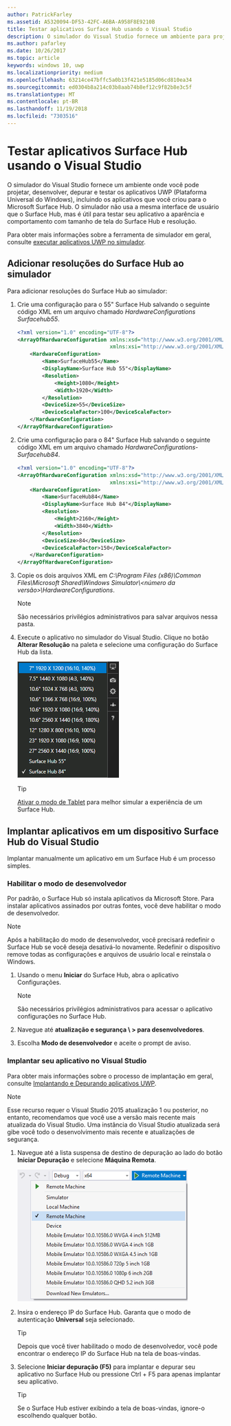 ```yaml
---
author: PatrickFarley
ms.assetid: A5320094-DF53-42FC-A6BA-A958F8E9210B
title: Testar aplicativos Surface Hub usando o Visual Studio
description: O simulador do Visual Studio fornece um ambiente para projetar, desenvolver, depurar e testar aplicativos UWP, incluindo aplicativos criados para o Surface Hub.
ms.author: pafarley
ms.date: 10/26/2017
ms.topic: article
keywords: windows 10, uwp
ms.localizationpriority: medium
ms.openlocfilehash: 63214ce47bffc5a0b13f421e5185d06cd810ea34
ms.sourcegitcommit: ed0304b8a214c03b8aab74b8ef12c9f82b8e3c5f
ms.translationtype: MT
ms.contentlocale: pt-BR
ms.lasthandoff: 11/19/2018
ms.locfileid: "7303516"
---
```

# <a name="test-surface-hub-apps-using-visual-studio"></a>Testar aplicativos Surface Hub usando o Visual Studio
O simulador do Visual Studio fornece um ambiente onde você pode projetar, desenvolver, depurar e testar os aplicativos UWP (Plataforma Universal do Windows), incluindo os aplicativos que você criou para o Microsoft Surface Hub. O simulador não usa a mesma interface de usuário que o Surface Hub, mas é útil para testar seu aplicativo a aparência e comportamento com tamanho de tela do Surface Hub e resolução.

Para obter mais informações sobre a ferramenta de simulador em geral, consulte [executar aplicativos UWP no simulador](https://docs.microsoft.com/visualstudio/debugger/run-windows-store-apps-in-the-simulator).

## <a name="add-surface-hub-resolutions-to-the-simulator"></a>Adicionar resoluções do Surface Hub ao simulador
Para adicionar resoluções do Surface Hub ao simulador:

1. Crie uma configuração para o 55" Surface Hub salvando o seguinte código XML em um arquivo chamado *HardwareConfigurations Surfacehub55*.  

    ```xml
    <?xml version="1.0" encoding="UTF-8"?>
    <ArrayOfHardwareConfiguration xmlns:xsd="http://www.w3.org/2001/XMLSchema"
                                  xmlns:xsi="http://www.w3.org/2001/XMLSchema-instance">
        <HardwareConfiguration>
            <Name>SurfaceHub55</Name>
            <DisplayName>Surface Hub 55"</DisplayName>
            <Resolution>
                <Height>1080</Height>
                <Width>1920</Width>
            </Resolution>
            <DeviceSize>55</DeviceSize>
            <DeviceScaleFactor>100</DeviceScaleFactor>
        </HardwareConfiguration>
    </ArrayOfHardwareConfiguration>
    ```

2. Crie uma configuração para o 84" Surface Hub salvando o seguinte código XML em um arquivo chamado *HardwareConfigurations-Surfacehub84*.

    ```xml
    <?xml version="1.0" encoding="UTF-8"?>
    <ArrayOfHardwareConfiguration xmlns:xsd="http://www.w3.org/2001/XMLSchema"
                                  xmlns:xsi="http://www.w3.org/2001/XMLSchema-instance">
        <HardwareConfiguration>
            <Name>SurfaceHub84</Name>
            <DisplayName>Surface Hub 84"</DisplayName>
            <Resolution>
                <Height>2160</Height>
                <Width>3840</Width>
            </Resolution>
            <DeviceSize>84</DeviceSize>
            <DeviceScaleFactor>150</DeviceScaleFactor>
        </HardwareConfiguration>
    </ArrayOfHardwareConfiguration>
    ```

3. Copie os dois arquivos XML em *C:\Program Files (x86)\Common Files\Microsoft Shared\Windows Simulator\\&lt;número da versão&gt;\HardwareConfigurations*.

   > [!NOTE]
   > São necessários privilégios administrativos para salvar arquivos nessa pasta.

4. Execute o aplicativo no simulador do Visual Studio. Clique no botão **Alterar Resolução** na paleta e selecione uma configuração do Surface Hub da lista.

    ![Resoluções de simulador do Visual Studio](images/vs-simulator-resolutions.png)

   > [!TIP]
   > [Ativar o modo de Tablet](http://windows.microsoft.com/windows-10/getstarted-like-a-tablet) para melhor simular a experiência de um Surface Hub.

## <a name="deploy-apps-to-a-surface-hub-device-from-visual-studio"></a>Implantar aplicativos em um dispositivo Surface Hub do Visual Studio
Implantar manualmente um aplicativo em um Surface Hub é um processo simples.

### <a name="enable-developer-mode"></a>Habilitar o modo de desenvolvedor
Por padrão, o Surface Hub só instala aplicativos da Microsoft Store. Para instalar aplicativos assinados por outras fontes, você deve habilitar o modo de desenvolvedor.

> [!NOTE]
> Após a habilitação do modo de desenvolvedor, você precisará redefinir o Surface Hub se você deseja desativá-lo novamente. Redefinir o dispositivo remove todas as configurações e arquivos de usuário local e reinstala o Windows.

1. Usando o menu **Iniciar** do Surface Hub, abra o aplicativo Configurações.

   > [!NOTE]
   > São necessários privilégios administrativos para acessar o aplicativo configurações no Surface Hub.

2. Navegue até **atualização e segurança \ > para desenvolvedores**.

3. Escolha **Modo de desenvolvedor** e aceite o prompt de aviso.

### <a name="deploy-your-app-from-visual-studio"></a>Implantar seu aplicativo no Visual Studio
Para obter mais informações sobre o processo de implantação em geral, consulte [Implantando e Depurando aplicativos UWP](https://msdn.microsoft.com/windows/uwp/debug-test-perf/deploying-and-debugging-uwp-apps).

   > [!NOTE]
   > Esse recurso requer o Visual Studio 2015 atualização 1 ou posterior, no entanto, recomendamos que você use a versão mais recente mais atualizada do Visual Studio. Uma instância do Visual Studio atualizada será gibe você todo o desenvolvimento mais recente e atualizações de segurança.

1. Navegue até a lista suspensa de destino de depuração ao lado do botão **Iniciar Depuração** e selecione **Máquina Remota**.

    <!--lcap: in your screenshot, you have local machine selected-->

   ![Lista suspensa de destinos de depuração do Visual Studio](images/vs-debug-target.png)

2. Insira o endereço IP do Surface Hub. Garanta que o modo de autenticação **Universal** seja selecionado.

   > [!TIP] 
   > Depois que você tiver habilitado o modo de desenvolvedor, você pode encontrar o endereço IP do Surface Hub na tela de boas-vindas.

3. Selecione **Iniciar depuração (F5)** para implantar e depurar seu aplicativo no Surface Hub ou pressione Ctrl + F5 para apenas implantar seu aplicativo.

   > [!TIP]
   > Se o Surface Hub estiver exibindo a tela de boas-vindas, ignore-o escolhendo qualquer botão.
